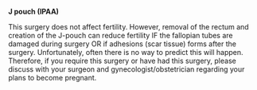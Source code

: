 **J pouch (IPAA)**

This surgery does not affect fertility. However, removal of the rectum and creation of the J-pouch can reduce fertility IF the fallopian tubes are damaged during surgery OR if adhesions (scar tissue) forms after the surgery. Unfortunately, often there is no way to predict this will happen. Therefore, if you require this surgery or have had this surgery, please discuss with your surgeon and gynecologist/obstetrician regarding your plans to become pregnant. 
